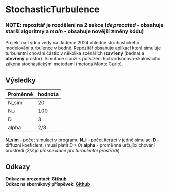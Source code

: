 # StochasticTurbulence

### NOTE: repozitář je rozdělení na 2 sekce (*deprecated* - obsahuje starší algoritmy a *main* - obsahuje novější změny kódu)

Projekt na Týdnu vědy na Jaderce 2024 ohledně stochastického modelování turbulence v bedně. Repozitář obsahuje aplikaci která simuluje turbulentní chování částic v několika scénářích (**zavřený** (bedna) a **otevřený** prostor). Simulace slouží k potvrzení Richardsonova-škálovacího zákona stochastickými metodami (metoda Monte Carlo).

## Výsledky

| Proměnné    | hodnota     |
| ----------- | ----------- |
| N_sim       | 20          |
| N_i         | 100         |
| D           | 3           |
| alpha       | 2/3         |

**N_sim** - počet simulací v programu
**N_i** - počet iterací v jedné simulaci
**D** - diffuzní koeficient, (musí platit *D > 0*)
**alpha** - proměnná určující chování prostředí (*2/3 je přesně dané pro turbulentní prostředí*)

## Odkazy
**Odkaz na prezentaci: [Github](https://github.com/HelloWorld7894/StochasticTurbulence/tree/main/docs/StochastickeModelovani.pdf)** <br>
**Odkaz na sborníkový příspěvek: [Github](https://github.com/HelloWorld7894/StochasticTurbulence/tree/main/docs/StochastickeModelovani_prezentace.pdf)**